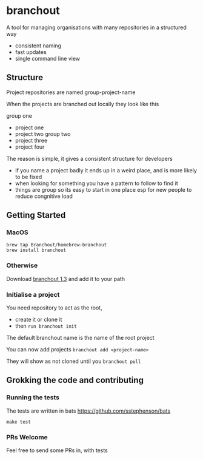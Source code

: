 # branchout

A tool for managing organisations with many repositories in a structured way

* consistent naming
* fast updates
* single command line view

## Structure

Project repositories are named group-project-name

When the projects are branched out locally they look like this

group one
- project one
- project two
group two
- project three
- project four

The reason is simple, it gives a consistent structure for developers
* if you name a project badly it ends up in a weird place, and is more likely to be fixed
* when looking for something you have a pattern to follow to find it
* things are group so its easy to start in one place esp for new people to reduce congnitive load

## Getting Started

### MacOS

```
brew tap Branchout/homebrew-branchout
brew install branchout
```

### Otherwise

Download [branchout 1.3](https://github.com/Branchout/branchout/blob/v1.3/branchout) and add it to your path


### Initialise a project

You need repository to act as the root, 
* create it or clone it
* then ```run branchout init```

The default branchout name is the name of the root project

You can now add projects
```branchout add <project-name>```

They will show as not cloned until you ```branchout pull```

## Grokking the code and contributing

### Running the tests

The tests are written in bats https://github.com/sstephenson/bats

```make test```

### PRs Welcome

Feel free to send some PRs in, with tests
